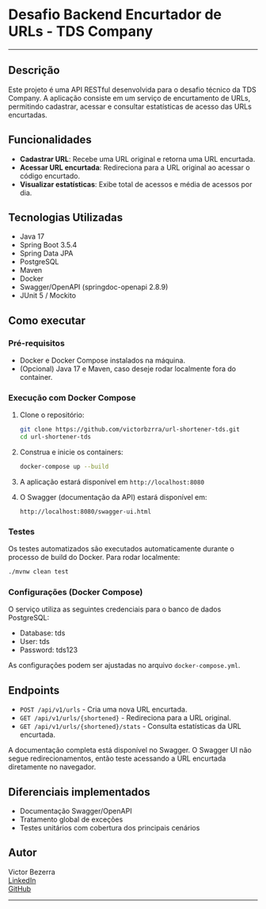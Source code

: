 # Desafio Backend Encurtador de URLs - TDS Company

---

## Descrição

Este projeto é uma API RESTful desenvolvida para o desafio técnico da TDS Company. A aplicação consiste em um serviço de encurtamento de URLs, permitindo cadastrar, acessar e consultar estatísticas de acesso das URLs encurtadas.

## Funcionalidades

- **Cadastrar URL**: Recebe uma URL original e retorna uma URL encurtada.
- **Acessar URL encurtada**: Redireciona para a URL original ao acessar o código encurtado.
- **Visualizar estatísticas**: Exibe total de acessos e média de acessos por dia.

## Tecnologias Utilizadas

- Java 17
- Spring Boot 3.5.4
- Spring Data JPA
- PostgreSQL
- Maven
- Docker
- Swagger/OpenAPI (springdoc-openapi 2.8.9)
- JUnit 5 / Mockito

## Como executar

### Pré-requisitos

- Docker e Docker Compose instalados na máquina.
- (Opcional) Java 17 e Maven, caso deseje rodar localmente fora do container.

### Execução com Docker Compose

1. Clone o repositório:
   ```bash
   git clone https://github.com/victorbzrra/url-shortener-tds.git
   cd url-shortener-tds
   ```

2. Construa e inicie os containers:
   ```bash
   docker-compose up --build
   ```

3. A aplicação estará disponível em `http://localhost:8080`

4. O Swagger (documentação da API) estará disponível em:
   ```
   http://localhost:8080/swagger-ui.html
   ```

### Testes

Os testes automatizados são executados automaticamente durante o processo de build do Docker. Para rodar localmente:

```bash
./mvnw clean test
```

### Configurações (Docker Compose)

O serviço utiliza as seguintes credenciais para o banco de dados PostgreSQL:
- Database: tds
- User: tds
- Password: tds123

As configurações podem ser ajustadas no arquivo `docker-compose.yml`.

## Endpoints

- `POST /api/v1/urls` - Cria uma nova URL encurtada.
- `GET /api/v1/urls/{shortened}` - Redireciona para a URL original.
- `GET /api/v1/urls/{shortened}/stats` - Consulta estatísticas da URL encurtada.

A documentação completa está disponível no Swagger. O Swagger UI não segue redirecionamentos, então teste acessando a URL encurtada diretamente no navegador.

## Diferenciais implementados

- Documentação Swagger/OpenAPI
- Tratamento global de exceções
- Testes unitários com cobertura dos principais cenários

## Autor

Victor Bezerra  
[LinkedIn](https://www.linkedin.com/in/victor-bzrra)  
[GitHub](https://github.com/victorbzrra)

---
